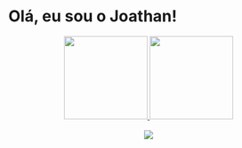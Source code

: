 <h1 align="left">Olá, eu sou o Joathan!</h1>

<div align="center">
  <a href="https://github.com/joathanmf">
    <img height="150em" src="https://github-readme-stats.vercel.app/api?username=joathanmf&count_private=true&include_all_commits=true&show_icons=true&theme=jolly&hide_border=false&show_owner=true"/>
    <img height="150em" src="https://github-readme-stats.vercel.app/api/top-langs/?username=joathanmf&theme=jolly&hide_border=false&&layout=compact"/>
  </a>
</div>

<br>

<div align="center" valign="top">
  <a href="https://elixir-lang.org/">
    <img src="https://img.shields.io/badge/Elixir-4B275F?style=for-the-badge&logo=elixir&logoColor=white" />
  </a>
</div>     
